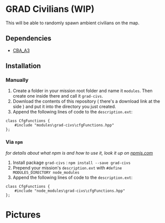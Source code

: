 # GRAD Civilians (WIP)
This will be able to randomly spawn ambient civilians on the map.

## Dependencies
* [CBA_A3](https://github.com/CBATeam/CBA_A3)

## Installation
### Manually
1. Create a folder in your mission root folder and name it `modules`. Then create one inside there and call it `grad-civs`.
2. Download the contents of this repository ( there's a download link at the side ) and put it into the directory you just created.
3. Append the following lines of code to the `description.ext`:

```sqf
class CfgFunctions {
    #include "modules\grad-civs\cfgFunctions.hpp"
};
```


### Via `npm`
_for details about what npm is and how to use it, look it up on [npmjs.com](https://www.npmjs.com/)_

1. Install package `grad-civs` : `npm install --save grad-civs`
2. Prepend your mission's `description.ext` with `#define MODULES_DIRECTORY node_modules`
3. Append the following lines of code to the `description.ext`:

```sqf
class CfgFunctions {
    #include "node_modules\grad-civs\cfgFunctions.hpp"
};
```

# Pictures
